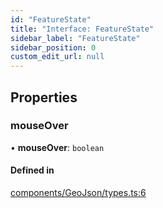 ```yaml
---
id: "FeatureState"
title: "Interface: FeatureState"
sidebar_label: "FeatureState"
sidebar_position: 0
custom_edit_url: null
---
```


## Properties

### mouseOver

• **mouseOver**: `boolean`

#### Defined in

[components/GeoJson/types.ts:6](https://github.com/rob-blackbourn/jetblack-map/blob/d109576/src/components/GeoJson/types.ts#L6)
